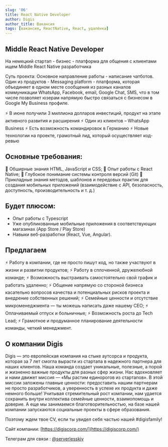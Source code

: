 ```yaml
---
slug: '06'
title: React Native Developer
author: Digis
author_title: Вакансия
tags: [вакансия, ReactNative, React, удалёнка]
---
```


## Middle React Native Developer

На немецкий стартап - бизнес - платформа для общения с клиентами ищем Middle React Native разработчика

Суть проекта: Основное направление работы - написание чатботов. Один из продуктов - Messaging platform - платформа, которая объединяет в одном месте сообщения из разных каналов коммуникации WhatsApp, Facebook, email, Google Chat, SMS, что в том числе позволяет юзерам напрямую быстро связаться с бизнесом в Google My Business профиле.

⚡️ В июне получили 3 миллиона долларов инвестиций, продукт на этапе активного развития и расширения
⚡️ Один из клиентов – WhatsApp Business
⚡️ Есть возможность командировок в Германию 
⚡️ Новые технологии на проекте, грамотный лид, который осуществляет код-ревью

## Основные требования:

📌 Обширные знания HTML, JavaScript и CSS;
📌 Опыт работы с React Native;
📌 Глубокое понимание системы контроля версий (Git)
📌 Прикладные знания методов, шаблонов и передовых практик для создания мобильных приложений (взаимодействие с API, безопасность, доступность, производительность и т. д.)

## Будет плюсом: 
- Опыт работы с Typescript
- Уже опубликованные мобильные приложения в соответствующих магазинах (App Store / Play Store)
- Навыки веб-разработки (React, Vue, Angular).

## Предлагаем
⚡️ Работу в компании, где не просто пишут код, но также участвуют в жизни и развитии продуктов;
⚡️ Работу в сплоченной, дружелюбной команде;
⚡️ Возможность выстраивать самостоятельно свой график и работать удаленно;
⚡️ Общение напрямую со стороной бизнеса касательно вопросов качества и потенциальных рисков проекта и внедрение собственных решений;
⚡️ Семейные ценности и отсутствие микроменеджмента — ты можешь написать даже нашему CEO;
⚡️ Оплачиваемый отпуск и больничные;
⚡️ Возможность роста до Tech Lead;
⚡️ Грамотное и продуманное планирование деятельности команды, четкий менеджмент.

## О компании Digis

Digis — это европейская компания на стыке аутсорса и продукта, которая за 7 лет смогла вырасти из стартапа в надежного партнера для наших клиентов.
Наша команда создает уникальные, полезные, а порой и жизненно важные продукты для разных сфер жизни. Нас вдохновляет и нами движет миссия — «Мы растим единорогов из стартапов».
В этой миссии заложены главные ценности: предоставить нашим партнерам не просто разработчиков, а уверенность в успехе их продукта и даже немного больше! Учитывая стремительный рост компании, нам удается сохранить внутри коллектива семейные ценности, взаимопомощь и доверие.
А еще мы занимаемся благотворительностью, на базе нашей компании запускаются социальные проекты в сфере образования.

Поэтому ждем твое CV, если ты увидел себя частью нашей #digisfamily! 

Сайт компании:
[https://digiscorp.com/](https://digiscorp.com/)


Телеграм для связи : [@serverlesskiy](https://t.me/serverlesskiy)
